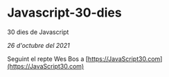 # Javascript-30-dies
30 dies de Javascript

*26 d'octubre del 2021*

Seguint el repte Wes Bos a [https://JavaScript30.com](https://JavaScript30.com)

